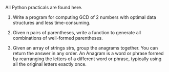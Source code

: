 All Python practicals are found here. 

1. Write a program for computing GCD of 2 numbers with optimal data structures and less time-consuming.

2. Given n pairs of parentheses, write a function to generate all combinations of well-formed parentheses.

3. Given an array of strings strs, group the anagrams together. You can return the answer in any order.
    An Anagram is a word or phrase formed by rearranging the letters of a different word or phrase, typically using all the original letters exactly once.


